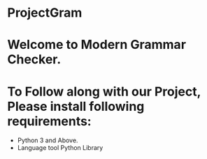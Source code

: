 # ProjectGram

# Welcome to Modern Grammar Checker.

# To Follow along with our Project, Please install following requirements:

+ Python 3 and Above.
+ Language tool Python Library